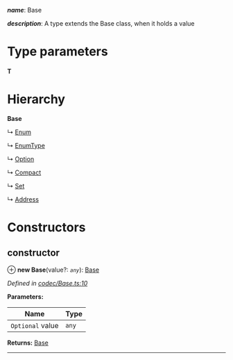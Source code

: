 

*__name__*: Base

*__description__*: A type extends the Base class, when it holds a value

# Type parameters
#### T 
# Hierarchy

**Base**

↳  [Enum](_codec_enum_.enum.md)

↳  [EnumType](_codec_enumtype_.enumtype.md)

↳  [Option](_codec_option_.option.md)

↳  [Compact](_codec_compact_.compact.md)

↳  [Set](_codec_set_.set.md)

↳  [Address](_type_address_.address.md)

# Constructors

<a id="constructor"></a>

##  constructor

⊕ **new Base**(value?: *`any`*): [Base](_codec_base_.base.md)

*Defined in [codec/Base.ts:10](https://github.com/polkadot-js/api/blob/f820dfc/packages/types/src/codec/Base.ts#L10)*

**Parameters:**

| Name | Type |
| ------ | ------ |
| `Optional` value | `any` |

**Returns:** [Base](_codec_base_.base.md)

___

